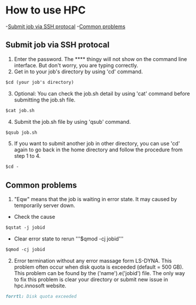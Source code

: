 # How to use HPC
-[Submit job via SSH protocal](#submit-job-via-ssh-protocal)
-[Common problems](#common-problems)

## Submit job via SSH protocal

1. Enter the password. The **** thingy will not show on the command line interface. But don't worry, you are typing correctly.
2. Get in to your job's directory by using 'cd' command.
```markdown
$cd (your job's directory)
```
3. Optional: You can check the job.sh detail by using 'cat' command before submitting the job.sh file.
```markdown
$cat job.sh 
```
4. Submit the job.sh file by using 'qsub' command.
```markdown
$qsub job.sh 
```
5. If you want to submit another job in other directory, you can use 'cd' again to go back in the home directory and follow the procedure from step 1 to 4.
```markdown
$cd - 
``` 

## Common problems

1. "Eqw" means that the job is waiting in error state. It may caused by temporarily server down.
  - Check the cause
```markdown
$qstat -j jobid 
```
  - Clear error state to rerun '''$qmod -cj jobid'''
```markdown
$qmod -cj jobid
```
2. Error termination without any error massage form LS-DYNA. This problem often occur when disk quota is exceeded (default = 500 GB). This problem can be found by the ('name').e('jobid') file. The only way to fix this problem is clear your directory or submit new issue in hpc.innosoft website.

```markdown
forrtl: Disk quota exceeded
```
